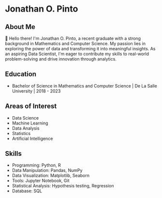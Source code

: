 # Jonathan O. Pinto

## About Me

👋 Hello there! I'm Jonathan O. Pinto, a recent graduate with a strong background in Mathematics and Computer Science. My passion lies in exploring the power of data and transforming it into meaningful insights. As an aspiring Data Scientist, I'm eager to contribute my skills to real-world problem-solving and drive innovation through analytics.

## Education

- Bachelor of Science in Mathematics and Computer Science | De La Salle University | 2018 - 2023

## Areas of Interest

- Data Science
- Machine Learning
- Data Analysis
- Statistics
- Artificial Intelligence


## Skills

- Programming: Python, R
- Data Manipulation: Pandas, NumPy
- Data Visualization: Matplotlib, Seaborn
- Tools: Jupyter Notebook, Git
- Statistical Analysis: Hypothesis testing, Regression
- Database: SQL

